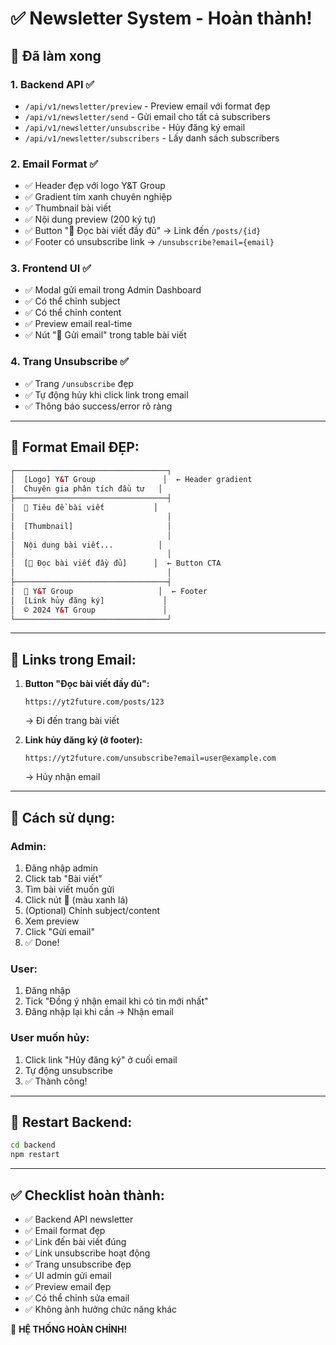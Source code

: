 # ✅ Newsletter System - Hoàn thành!

## 🎉 Đã làm xong

### 1. Backend API ✅
- `/api/v1/newsletter/preview` - Preview email với format đẹp
- `/api/v1/newsletter/send` - Gửi email cho tất cả subscribers
- `/api/v1/newsletter/unsubscribe` - Hủy đăng ký email
- `/api/v1/newsletter/subscribers` - Lấy danh sách subscribers

### 2. Email Format ✅
- ✅ Header đẹp với logo Y&T Group
- ✅ Gradient tím xanh chuyên nghiệp
- ✅ Thumbnail bài viết
- ✅ Nội dung preview (200 ký tự)
- ✅ Button "📖 Đọc bài viết đầy đủ" → Link đến `/posts/{id}`
- ✅ Footer có unsubscribe link → `/unsubscribe?email={email}`

### 3. Frontend UI ✅
- ✅ Modal gửi email trong Admin Dashboard
- ✅ Có thể chỉnh subject
- ✅ Có thể chỉnh content
- ✅ Preview email real-time
- ✅ Nút "📧 Gửi email" trong table bài viết

### 4. Trang Unsubscribe ✅
- ✅ Trang `/unsubscribe` đẹp
- ✅ Tự động hủy khi click link trong email
- ✅ Thông báo success/error rõ ràng

---

## 📧 Format Email ĐẸP:

```html
┌──────────────────────────────────┐
│  [Logo] Y&T Group               │  ← Header gradient
│  Chuyên gia phân tích đầu tư   │
├──────────────────────────────────┤
│  📝 Tiêu đề bài viết           │
│                                  │
│  [Thumbnail]                     │
│                                  │
│  Nội dung bài viết...          │
│                                  │
│  [📖 Đọc bài viết đầy đủ]      │  ← Button CTA
│                                  │
├──────────────────────────────────┤
│  💼 Y&T Group                   │  ← Footer
│  [Link hủy đăng ký]             │
│  © 2024 Y&T Group               │
└──────────────────────────────────┘
```

---

## 🔗 Links trong Email:

1. **Button "Đọc bài viết đầy đủ":**
   ```
   https://yt2future.com/posts/123
   ```
   → Đi đến trang bài viết

2. **Link hủy đăng ký (ở footer):**
   ```
   https://yt2future.com/unsubscribe?email=user@example.com
   ```
   → Hủy nhận email

---

## 🎯 Cách sử dụng:

### Admin:
1. Đăng nhập admin
2. Click tab "Bài viết"
3. Tìm bài viết muốn gửi
4. Click nút 📧 (màu xanh lá)
5. (Optional) Chỉnh subject/content
6. Xem preview
7. Click "Gửi email"
8. ✅ Done!

### User:
1. Đăng nhập
2. Tick "Đồng ý nhận email khi có tin mới nhất"
3. Đăng nhập lại khi cần → Nhận email

### User muốn hủy:
1. Click link "Hủy đăng ký" ở cuối email
2. Tự động unsubscribe
3. ✅ Thành công!

---

## 🔧 Restart Backend:

```bash
cd backend
npm restart
```

---

## ✅ Checklist hoàn thành:

- ✅ Backend API newsletter
- ✅ Email format đẹp
- ✅ Link đến bài viết đúng
- ✅ Link unsubscribe hoạt động
- ✅ Trang unsubscribe đẹp
- ✅ UI admin gửi email
- ✅ Preview email đẹp
- ✅ Có thể chỉnh sửa email
- ✅ Không ảnh hưởng chức năng khác

🎉 **HỆ THỐNG HOÀN CHỈNH!**

